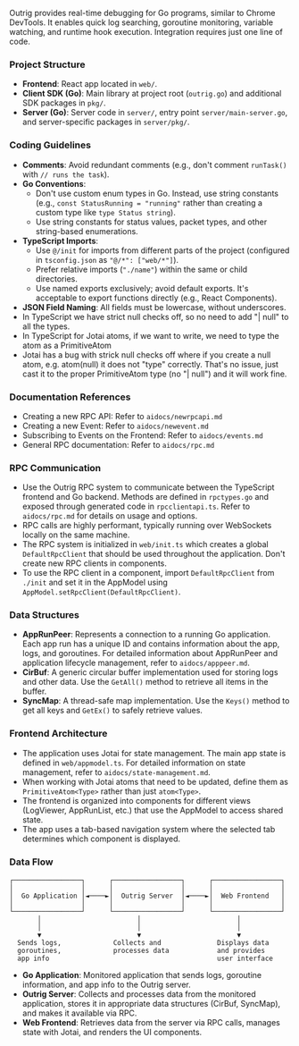 Outrig provides real-time debugging for Go programs, similar to Chrome DevTools. It enables quick log searching, goroutine monitoring, variable watching, and runtime hook execution. Integration requires just one line of code.

### Project Structure

- **Frontend**: React app located in `web/`.
- **Client SDK (Go)**: Main library at project root (`outrig.go`) and additional SDK packages in `pkg/`.
- **Server (Go)**: Server code in `server/`, entry point `server/main-server.go`, and server-specific packages in `server/pkg/`.

### Coding Guidelines

- **Comments**: Avoid redundant comments (e.g., don't comment `runTask()` with `// runs the task`).
- **Go Conventions**:
    - Don't use custom enum types in Go. Instead, use string constants (e.g., `const StatusRunning = "running"` rather than creating a custom type like `type Status string`).
    - Use string constants for status values, packet types, and other string-based enumerations.
- **TypeScript Imports**:
    - Use `@/init` for imports from different parts of the project (configured in `tsconfig.json` as `"@/*": ["web/*"]`).
    - Prefer relative imports (`"./name"`) within the same or child directories.
    - Use named exports exclusively; avoid default exports. It's acceptable to export functions directly (e.g., React Components).
- **JSON Field Naming**: All fields must be lowercase, without underscores.
- In TypeScript we have strict null checks off, so no need to add "| null" to all the types.
- In TypeScript for Jotai atoms, if we want to write, we need to type the atom as a PrimitiveAtom<Type>
- Jotai has a bug with strick null checks off where if you create a null atom, e.g. atom(null) it does not "type" correctly. That's no issue, just cast it to the proper PrimitiveAtom type (no "| null") and it will work fine.

### Documentation References

- Creating a new RPC API: Refer to `aidocs/newrpcapi.md`
- Creating a new Event: Refer to `aidocs/newevent.md`
- Subscribing to Events on the Frontend: Refer to `aidocs/events.md`
- General RPC documentation: Refer to `aidocs/rpc.md`

### RPC Communication

- Use the Outrig RPC system to communicate between the TypeScript frontend and Go backend. Methods are defined in `rpctypes.go` and exposed through generated code in `rpcclientapi.ts`. Refer to `aidocs/rpc.md` for details on usage and options.
- RPC calls are highly performant, typically running over WebSockets locally on the same machine.
- The RPC system is initialized in `web/init.ts` which creates a global `DefaultRpcClient` that should be used throughout the application. Don't create new RPC clients in components.
- To use the RPC client in a component, import `DefaultRpcClient` from `./init` and set it in the AppModel using `AppModel.setRpcClient(DefaultRpcClient)`.

### Data Structures

- **AppRunPeer**: Represents a connection to a running Go application. Each app run has a unique ID and contains information about the app, logs, and goroutines. For detailed information about AppRunPeer and application lifecycle management, refer to `aidocs/apppeer.md`.
- **CirBuf**: A generic circular buffer implementation used for storing logs and other data. Use the `GetAll()` method to retrieve all items in the buffer.
- **SyncMap**: A thread-safe map implementation. Use the `Keys()` method to get all keys and `GetEx()` to safely retrieve values.

### Frontend Architecture

- The application uses Jotai for state management. The main app state is defined in `web/appmodel.ts`. For detailed information on state management, refer to `aidocs/state-management.md`.
- When working with Jotai atoms that need to be updated, define them as `PrimitiveAtom<Type>` rather than just `atom<Type>`.
- The frontend is organized into components for different views (LogViewer, AppRunList, etc.) that use the AppModel to access shared state.
- The app uses a tab-based navigation system where the selected tab determines which component is displayed.

### Data Flow

```
┌─────────────────┐      ┌─────────────────┐      ┌─────────────────┐
│                 │      │                 │      │                 │
│  Go Application │◄────►│  Outrig Server  │◄────►│  Web Frontend   │
│                 │      │                 │      │                 │
└─────────────────┘      └─────────────────┘      └─────────────────┘
       │                        │                        │
       │                        │                        │
       ▼                        ▼                        ▼
  Sends logs,             Collects and              Displays data
  goroutines,             processes data            and provides
  app info                                          user interface
```

- **Go Application**: Monitored application that sends logs, goroutine information, and app info to the Outrig server.
- **Outrig Server**: Collects and processes data from the monitored application, stores it in appropriate data structures (CirBuf, SyncMap), and makes it available via RPC.
- **Web Frontend**: Retrieves data from the server via RPC calls, manages state with Jotai, and renders the UI components.
